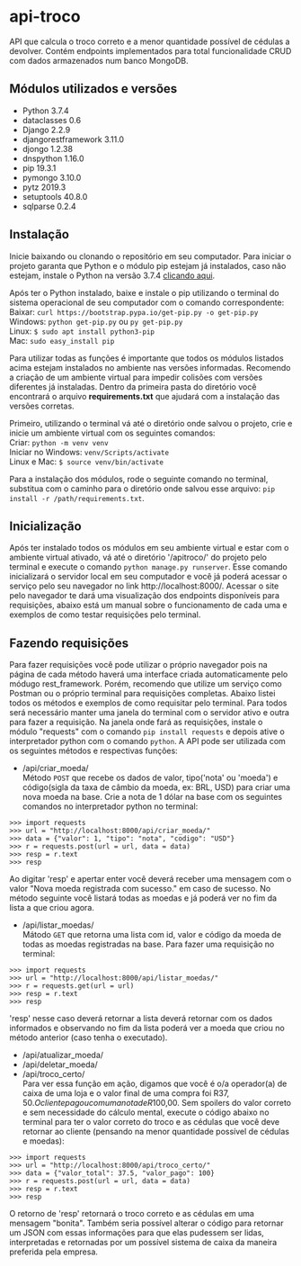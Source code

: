 # api-troco
API que calcula o troco correto e a menor quantidade possível de cédulas a devolver. Contém endpoints implementados para total funcionalidade CRUD com dados armazenados num banco MongoDB.

## Módulos utilizados e versões
- Python 3.7.4
- dataclasses 0.6
- Django 2.2.9
- djangorestframework 3.11.0
- djongo 1.2.38
- dnspython 1.16.0
- pip 19.3.1
- pymongo 3.10.0
- pytz 2019.3
- setuptools 40.8.0
- sqlparse 0.2.4

## Instalação
Inicie baixando ou clonando o repositório em seu computador. Para iniciar o projeto garanta que Python e o módulo pip estejam já instalados, caso não estejam, instale o Python na versão 3.7.4 [clicando aqui](https://www.python.org/downloads/release/python-374/).

Após ter o Python instalado, baixe e instale o pip utilizando o terminal do sistema operacional de seu computador com o comando correspondente:  
Baixar: `curl https://bootstrap.pypa.io/get-pip.py -o get-pip.py`  
Windows: `python get-pip.py` ou `py get-pip.py`  
Linux: `$ sudo apt install python3-pip`  
Mac: `sudo easy_install pip`  

Para utilizar todas as funções é importante que todos os módulos listados acima estejam instalados no ambiente nas versões informadas. Recomendo a criação de um ambiente virtual para impedir colisões com versões diferentes já instaladas. Dentro da primeira pasta do diretório você encontrará o arquivo **requirements.txt** que ajudará com a instalação das versões corretas. 

Primeiro, utilizando o terminal vá até o diretório onde salvou o projeto, crie e inicie um ambiente virtual com os seguintes comandos:  
Criar: `python -m venv venv`  
Iniciar no Windows: `venv/Scripts/activate`  
Linux e Mac: `$ source venv/bin/activate`  

Para a instalação dos módulos, rode o seguinte comando no terminal, substitua com o caminho para o diretório onde salvou esse arquivo:
`pip install -r /path/requirements.txt`.

## Inicialização
Após ter instalado todos os módulos em seu ambiente virtual e estar com o ambiente virtual ativado, vá até o diretório '/apitroco/' do projeto pelo terminal e execute o comando `python manage.py runserver`. Esse comando inicializará o servidor local em seu computador e você já poderá acessar o serviço pelo seu navegador no link http://localhost:8000/. Acessar o site pelo navegador te dará uma visualização dos endpoints disponíveis para requisições, abaixo está um manual sobre o funcionamento de cada uma e exemplos de como testar requisições pelo terminal.

## Fazendo requisições
Para fazer requisições você pode utilizar o próprio navegador pois na página de cada método haverá uma interface criada automaticamente pelo módugo rest_framework. Porém, recomendo que utilize um serviço como Postman ou o próprio terminal para requisições completas. Abaixo listei todos os métodos e exemplos de como requisitar pelo terminal. Para todos será necessário manter uma janela do terminal com o servidor ativo e outra para fazer a requisição. Na janela onde fará as requisições, instale o módulo "requests" com o comando `pip install requests` e depois ative o interpretador python com o comando `python`. A API pode ser utilizada com os seguintes métodos e respectivas funções:

- /api/criar_moeda/  
Método `POST` que recebe os dados de valor, tipo('nota' ou 'moeda') e código(sigla da taxa de câmbio da moeda, ex: BRL, USD) para criar uma nova moeda na base. Crie a nota de 1 dólar na base com os seguintes comandos no interpretador python no terminal:  
```
>>> import requests
>>> url = "http://localhost:8000/api/criar_moeda/"
>>> data = {"valor": 1, "tipo": "nota", "codigo": "USD"}
>>> r = requests.post(url = url, data = data)
>>> resp = r.text
>>> resp
```
Ao digitar 'resp' e apertar enter você deverá receber uma mensagem com o valor "Nova moeda registrada com sucesso." em caso de sucesso. No método seguinte você listará todas as moedas e já poderá ver no fim da lista a que criou agora.
- /api/listar_moedas/  
Mátodo `GET` que retorna uma lista com id, valor e código da moeda de todas as moedas registradas na base. Para fazer uma requisição no terminal:
```
>>> import requests
>>> url = "http://localhost:8000/api/listar_moedas/"
>>> r = requests.get(url = url)
>>> resp = r.text
>>> resp
```
'resp' nesse caso deverá retornar a lista deverá retornar com os dados informados e observando no fim da lista poderá ver a moeda que criou no método anterior (caso tenha o executado).

- /api/atualizar_moeda/
- /api/deletar_moeda/
- /api/troco_certo/  
Para ver essa função em ação, digamos que você é o/a operador(a) de caixa de uma loja e o valor final de uma compra foi R$37,50. O cliente pagou com uma nota de R$100,00. Sem spoilers do valor correto e sem necessidade do cálculo mental, execute o código abaixo no terminal para ter o valor correto do troco e as cédulas que você deve retornar ao cliente (pensando na menor quantidade possível de cédulas e moedas):
```
>>> import requests
>>> url = "http://localhost:8000/api/troco_certo/"
>>> data = {"valor_total": 37.5, "valor_pago": 100}
>>> r = requests.post(url = url, data = data)
>>> resp = r.text
>>> resp
```  
O retorno de 'resp' retornará o troco correto e as cédulas em uma mensagem "bonita". Também seria possível alterar o código para retornar um JSON com essas informações para que elas pudessem ser lidas, interpretadas e retornadas por um possível sistema de caixa da maneira preferida pela empresa.
